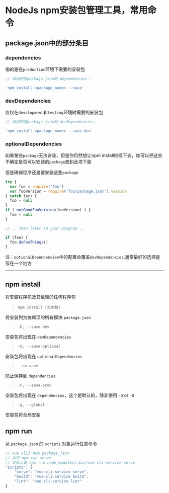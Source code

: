 # NodeJs npm安装包管理工具，常用命令

## package.json中的部分条目

### dependencies

指的是在`production`环境下需要的安装包

```javascript
// 添加到您package.json的 dependencies：

`npm install <package_name> --save`
```

### devDependencies

仅仅在`development`和`testing`环境时需要的安装包

```javascript
// 添加到您package.json的 devDependencies：

`npm install <package_name> --save-dev`
```

### optionalDependencies

如果某些`package`无法安装，但是你仍然想让npm install继续下去，你可以把这些不确定是否可以安装的`package`放到此项下面

但是确保程序还是要安装这些`package`
```javascript
try {
  var foo = require('foo')
  var fooVersion = require('foo/package.json').version
} catch (er) {
  foo = null
}
if ( notGoodFooVersion(fooVersion) ) {
  foo = null
}

// .. then later in your program ..

if (foo) {
  foo.doFooThings()
}
```
注：`optionalDependencies`中的配置会覆盖`devDependencies`,通常最好的选择是写在一个地方

---

## npm install

将安装程序包及其依赖的任何程序包

> `npm install (无参数)`

将安装列为依赖项的所有模块 `package.json`

> `-D, --save-dev`

安装包将出现在 `devDependencies`

> `-O, --save-optional`

安装包将出现在 `optionalDependencies`

> `--no-save`

防止保存到 `dependencies`

> `-P, --save-prod`

安装包将出现在 `dependencies`，这个是默认的，除非使用 `-D` or `-O`

> `-g, --global`

安装包将全局安装

## npm run <test tag name>

从 `package.json` 的 `scripts` 对象运行任意命令

```javascript
// vue cli3 中的 package.json
// 执行 npm run serve
// 实际上是 npm run node_modules/.bin/vue-cli-service serve
"scripts": {
    "serve": "vue-cli-service serve",
    "build": "vue-cli-service build",
    "lint": "vue-cli-service lint"
}
```

